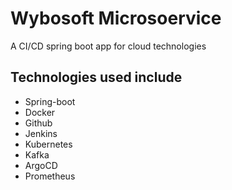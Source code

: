 # Wybosoft Microsoervice
A CI/CD spring boot app for cloud technologies

## Technologies used include
- Spring-boot
- Docker
- Github
- Jenkins
- Kubernetes
- Kafka
- ArgoCD
- Prometheus
